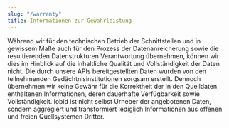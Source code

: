 ```yaml
---
slug: "/warranty"
title: Informationen zur Gewährleistung
---
```


Während wir für den technischen Betrieb der Schnittstellen und in gewissem Maße auch für den Prozess der Datenanreicherung sowie die resultierenden Datenstrukturen Verantwortung übernehmen, können wir dies im Hinblick auf die inhaltliche Qualität und Vollständigkeit der Daten nicht. Die durch unsere APIs bereitgestellten Daten wurden von den teilnehmenden Gedächtnisinstitutionen sorgsam erstellt. Dennoch übernehmen wir keine Gewähr für die Korrektheit der in den Quelldaten enthaltenen Informationen, deren dauerhafte Verfügbarkeit sowie Vollständigkeit. lobid ist nicht selbst Urheber der angebotenen Daten, sondern aggregiert und transformiert lediglich Informationen aus offenen und freien Quellsystemen Dritter.
